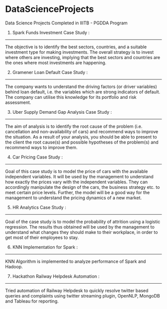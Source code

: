 # DataScienceProjects
Data Science Projects Completed in IIITB - PGDDA Program

1. Spark Funds Investment Case Study :
-----------------------------------------------------
The objective is to identify the best sectors, countries, and a suitable investment type for making investments. The overall strategy is to invest where others are investing, implying that the best sectors and countries are the ones where most investments are happening.

2. Gramener Loan Default Case Study :
-----------------------------------------------------
The company wants to understand the driving factors (or driver variables) behind loan default, i.e. the variables which are strong indicators of default.  The company can utilise this knowledge for its portfolio and risk assessment. 

3. Uber Supply Demand Gap Analysis Case Study :
-----------------------------------------------------
The aim of analysis is to identify the root cause of the problem (i.e. cancellation and non-availability of cars) and recommend ways to improve the situation. As a result of your analysis, you should be able to present to the client the root cause(s) and possible hypotheses of the problem(s) and recommend ways to improve them.

4. Car Pricing Case Study :
-----------------------------------------------------
Goal of this case study is to model the price of cars with the available independent variables. It will be used by the management to understand how exactly the prices vary with the independent variables. They can accordingly manipulate the design of the cars, the business strategy etc. to meet certain price levels. Further, the model will be a good way for the management to understand the pricing dynamics of a new market.

5. HR Analytics Case Study :
-----------------------------------------------------
Goal of the case study is to model the probability of attrition using a logistic regression. The results thus obtained will be used by the management to understand what changes they should make to their workplace, in order to get most of their employees to stay.

6. KNN Implementation for Spark :
-----------------------------------------------------
KNN Algorithm is implemented to analyze performance of Spark and Hadoop.

7. Hackathon Railway Helpdesk Automation :
-----------------------------------------------------
Tried automation of Railway Helpdesk to quickly resolve twitter based queries and complaints using twitter streaming plugin, OpenNLP, MongoDB and Tableau for reporting. 
